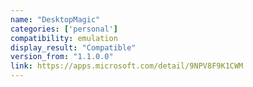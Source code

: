 ```yaml
---
name: "DesktopMagic"
categories: ['personal']
compatibility: emulation
display_result: "Compatible"
version_from: "1.1.0.0"
link: https://apps.microsoft.com/detail/9NPV8F9K1CWM
---
```

